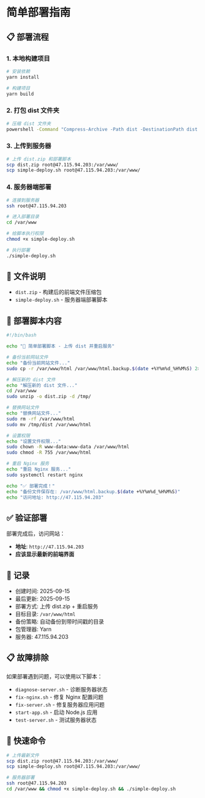 # 简单部署指南

## 📋 部署流程

### 1. 本地构建项目
```bash
# 安装依赖
yarn install

# 构建项目
yarn build
```

### 2. 打包 dist 文件夹
```bash
# 压缩 dist 文件夹
powershell -Command "Compress-Archive -Path dist -DestinationPath dist.zip -Force"
```

### 3. 上传到服务器
```bash
# 上传 dist.zip 和部署脚本
scp dist.zip root@47.115.94.203:/var/www/
scp simple-deploy.sh root@47.115.94.203:/var/www/
```

### 4. 服务器端部署
```bash
# 连接到服务器
ssh root@47.115.94.203

# 进入部署目录
cd /var/www

# 给脚本执行权限
chmod +x simple-deploy.sh

# 执行部署
./simple-deploy.sh
```

## 📁 文件说明

- `dist.zip` - 构建后的前端文件压缩包
- `simple-deploy.sh` - 服务器端部署脚本

## 🔧 部署脚本内容

```bash
#!/bin/bash

echo "🚀 简单部署脚本 - 上传 dist 并重启服务"

# 备份当前网站文件
echo "备份当前网站文件..."
sudo cp -r /var/www/html /var/www/html.backup.$(date +%Y%m%d_%H%M%S) 2>/dev/null || echo "首次部署，跳过备份"

# 解压新的 dist 文件
echo "解压新的 dist 文件..."
cd /var/www
sudo unzip -o dist.zip -d /tmp/

# 替换网站文件
echo "替换网站文件..."
sudo rm -rf /var/www/html
sudo mv /tmp/dist /var/www/html

# 设置权限
echo "设置文件权限..."
sudo chown -R www-data:www-data /var/www/html
sudo chmod -R 755 /var/www/html

# 重启 Nginx 服务
echo "重启 Nginx 服务..."
sudo systemctl restart nginx

echo "✅ 部署完成！"
echo "备份文件保存在: /var/www/html.backup.$(date +%Y%m%d_%H%M%S)"
echo "访问地址: http://47.115.94.203"
```

## ✅ 验证部署

部署完成后，访问网站：
- **地址**: `http://47.115.94.203`
- **应该显示最新的前端界面**

## 📝 记录

- 创建时间: 2025-09-15
- 最后更新: 2025-09-15
- 部署方式: 上传 dist.zip + 重启服务
- 目标目录: `/var/www/html`
- 备份策略: 自动备份到带时间戳的目录
- 包管理器: Yarn
- 服务器: 47.115.94.203

## 📋 故障排除

如果部署遇到问题，可以使用以下脚本：

- `diagnose-server.sh` - 诊断服务器状态
- `fix-nginx.sh` - 修复 Nginx 配置问题
- `fix-server.sh` - 修复服务器应用问题
- `start-app.sh` - 启动 Node.js 应用
- `test-server.sh` - 测试服务器状态

## 🔧 快速命令

```bash
# 上传最新文件
scp dist.zip root@47.115.94.203:/var/www/
scp simple-deploy.sh root@47.115.94.203:/var/www/

# 服务器部署
ssh root@47.115.94.203
cd /var/www && chmod +x simple-deploy.sh && ./simple-deploy.sh
```